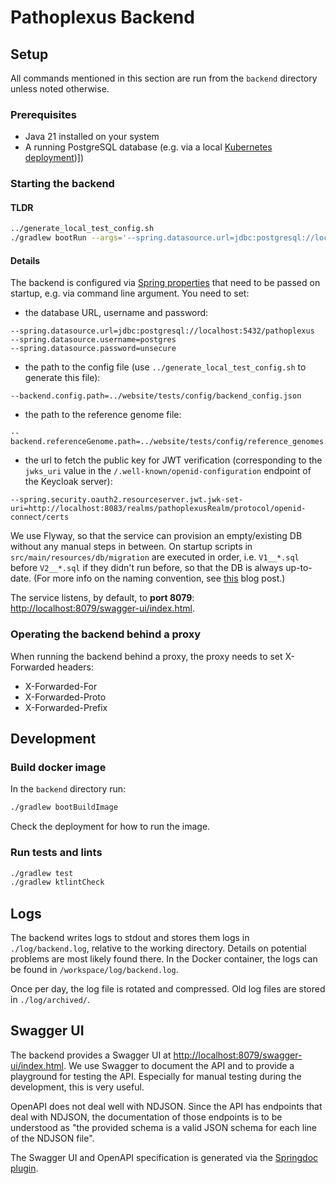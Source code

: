 # Pathoplexus Backend

## Setup

All commands mentioned in this section are run from the `backend` directory unless noted otherwise.

### Prerequisites

* Java 21 installed on your system
* A running PostgreSQL database (e.g. via a local [Kubernetes deployment](../kubernetes/README.md))])

### Starting the backend

#### TLDR

```bash
../generate_local_test_config.sh
./gradlew bootRun --args='--spring.datasource.url=jdbc:postgresql://localhost:5432/pathoplexus --spring.datasource.username=postgres --spring.datasource.password=unsecure --backend.config.path=../website/tests/config/backend_config.json --backend.referenceGenome.path=../website/tests/config/reference_genomes.json'
```

#### Details

The backend is configured via
[Spring properties](https://docs.spring.io/spring-boot/docs/current/reference/html/features.html#features.external-config)
that need to be passed on startup, e.g. via command line argument.
You need to set:
* the database URL, username and password:
```
--spring.datasource.url=jdbc:postgresql://localhost:5432/pathoplexus
--spring.datasource.username=postgres
--spring.datasource.password=unsecure
```
* the path to the config file (use `../generate_local_test_config.sh` to generate this file):
```
--backend.config.path=../website/tests/config/backend_config.json
```
* the path to the reference genome file:
```
--backend.referenceGenome.path=../website/tests/config/reference_genomes.json
```
* the url to fetch the public key for JWT verification 
  (corresponding to the `jwks_uri` value in the `/.well-known/openid-configuration` endpoint of the Keycloak server):
```
--spring.security.oauth2.resourceserver.jwt.jwk-set-uri=http://localhost:8083/realms/pathoplexusRealm/protocol/openid-connect/certs
```

We use Flyway, so that the service can provision an empty/existing DB without any manual steps in between. On startup scripts in `src/main/resources/db/migration` are executed in order, i.e. `V1__*.sql` before `V2__*.sql` if they didn't run before, so that the DB is always up-to-date. (For more info on the naming convention, see [this](https://www.red-gate.com/blog/database-devops/flyway-naming-patterns-matter) blog post.)

The service listens, by default, to **port 8079**: <http://localhost:8079/swagger-ui/index.html>.

### Operating the backend behind a proxy

When running the backend behind a proxy, the proxy needs to set X-Forwarded headers:

* X-Forwarded-For
* X-Forwarded-Proto
* X-Forwarded-Prefix

## Development

### Build docker image

In the `backend` directory run:

```bash
./gradlew bootBuildImage
```

Check the deployment for how to run the image.

### Run tests and lints

```bash
./gradlew test
./gradlew ktlintCheck
```

## Logs

The backend writes logs to stdout and stores them logs in `./log/backend.log`, relative to the working directory.
Details on potential problems are most likely found there.
In the Docker container, the logs can be found in `/workspace/log/backend.log`.

Once per day, the log file is rotated and compressed. Old log files are stored in `./log/archived/`.

## Swagger UI

The backend provides a Swagger UI at <http://localhost:8079/swagger-ui/index.html>.
We use Swagger to document the API and to provide a playground for testing the API.
Especially for manual testing during the development, this is very useful.

OpenAPI does not deal well with NDJSON. 
Since the API has endpoints that deal with NDJSON, the documentation of those endpoints is to be understood as
"the provided schema is a valid JSON schema for each line of the NDJSON file".

The Swagger UI and OpenAPI specification is generated via the [Springdoc plugin](https://springdoc.org/).
